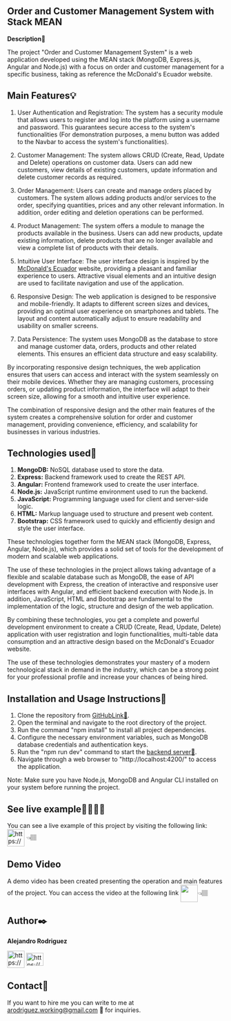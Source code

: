 
## Order and Customer Management System with Stack MEAN 
**Description**📝

The project "Order and Customer Management System" is a web application developed using the MEAN stack (MongoDB, Express.js, Angular and Node.js) with a focus on order and customer management for a specific business, taking as reference the McDonald's Ecuador website.

## Main Features💡
1. User Authentication and Registration: The system has a security module that allows users to register and log into the platform using a username and password. This guarantees secure access to the system's functionalities (For demonstration purposes, a menu button was added to the Navbar to access the system's functionalities).

2. Customer Management: The system allows CRUD (Create, Read, Update and Delete) operations on customer data. Users can add new customers, view details of existing customers, update information and delete customer records as required.

3. Order Management: Users can create and manage orders placed by customers. The system allows adding products and/or services to the order, specifying quantities, prices and any other relevant information. In addition, order editing and deletion operations can be performed.

4. Product Management: The system offers a module to manage the products available in the business. Users can add new products, update existing information, delete products that are no longer available and view a complete list of products with their details.

5. Intuitive User Interface: The user interface design is inspired by the  [McDonald's Ecuador](https://www.mcdonalds.com.ec/) website, providing a pleasant and familiar experience to users. Attractive visual elements and an intuitive design are used to facilitate navigation and use of the application.

6. Responsive Design: The web application is designed to be responsive and mobile-friendly. It adapts to different screen sizes and devices, providing an optimal user experience on smartphones and tablets. The layout and content automatically adjust to ensure readability and usability on smaller screens.

7. Data Persistence: The system uses MongoDB as the database to store and manage customer data, orders, products and other related elements. This ensures an efficient data structure and easy scalability.

By incorporating responsive design techniques, the web application ensures that users can access and interact with the system seamlessly on their mobile devices. Whether they are managing customers, processing orders, or updating product information, the interface will adapt to their screen size, allowing for a smooth and intuitive user experience.

The combination of responsive design and the other main features of the system creates a comprehensive solution for order and customer management, providing convenience, efficiency, and scalability for businesses in various industries.

## Technologies used📱
1. **MongoDB:** NoSQL database used to store the data.
2. **Express:** Backend framework used to create the REST API.
3. **Angular:** Frontend framework used to create the user interface.
4. **Node.js:** JavaScript runtime environment used to run the backend.
5. **JavaScript:** Programming language used for client and server-side logic.
6. **HTML:** Markup language used to structure and present web content.
7. **Bootstrap:** CSS framework used to quickly and efficiently design and style the user interface.

These technologies together form the MEAN stack (MongoDB, Express, Angular, Node.js), which provides a solid set of tools for the development of modern and scalable web applications.

The use of these technologies in the project allows taking advantage of a flexible and scalable database such as MongoDB, the ease of API development with Express, the creation of interactive and responsive user interfaces with Angular, and efficient backend execution with Node.js. In addition, JavaScript, HTML and Bootstrap are fundamental to the implementation of the logic, structure and design of the web application.

By combining these technologies, you get a complete and powerful development environment to create a CRUD (Create, Read, Update, Delete) application with user registration and login functionalities, multi-table data consumption and an attractive design based on the McDonald's Ecuador website.

The use of these technologies demonstrates your mastery of a modern technological stack in demand in the industry, which can be a strong point for your professional profile and increase your chances of being hired.
## Installation and Usage Instructions📑

1. Clone the repository from [GitHubLink🔗](https://github.com/alejo-RB/react-tasks-application).
2. Open the terminal and navigate to the root directory of the project.
3. Run the command "npm install" to install all project dependencies.
4. Configure the necessary environment variables, such as MongoDB database credentials and authentication keys.
5. Run the "npm run dev" command to start the [backend server🔗](https://github.com/alejo-RB/stack-mean-backend).
6. Navigate through a web browser to "http://localhost:4200/" to access the application.

Note: Make sure you have Node.js, MongoDB and Angular CLI installed on your system before running the project.
## See live example👨🏽‍💻🔗

You can see a live example of this project by visiting the following link:
<a href="https://alejo-rb.github.io/stack-mean-frontend/" target="blank"><img align="center" src="https://img.icons8.com/color/48/internet--v1.png" alt="https://alejo-rb.github.io/stack-mean-frontend/" height="40" width="40" /></a> 👈🏽
## Demo Video
A demo video has been created presenting the operation and main features of the project. You can access the video at the following link <a href="https://youtu.be/Gw_JKcpPj6I" target="blank"><img align="center" src="https://img.icons8.com/matisse/100/youtube.png" alt="" height="40" width="40" /></a>👈🏽
## Author✒️
**Alejandro Rodriguez**
<p align="left">
<a href="https://github.com/alejo-RB" target="blank"><img align="center" src="https://img.icons8.com/ios-filled/150/null/github.png" alt="https://github.com/alejo-RB" height="40" width="40" /></a>
<a href="https://www.linkedin.com/in/alejandro-rb/" target="blank"><img align="center" src="https://raw.githubusercontent.com/rahuldkjain/github-profile-readme-generator/master/src/images/icons/Social/linked-in-alt.svg" alt="https://www.linkedin.com/in/alejandro-rb/" height="30" width="40" /></a> 
</p>


## Contact🧾
If you want to hire me you can write to me at arodriguez.working@gmail.com 📧 for inquiries.
